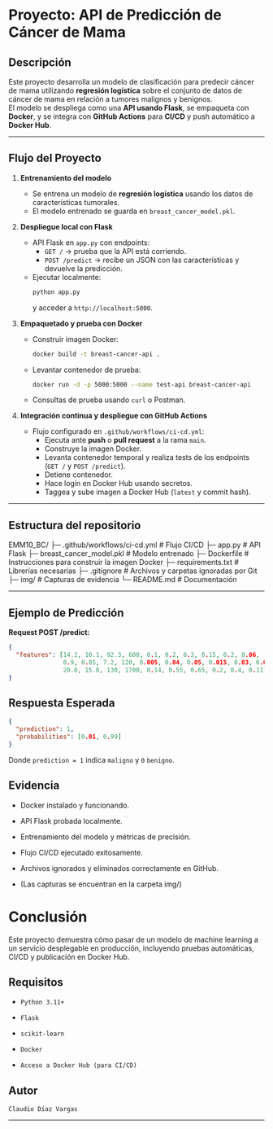 # Proyecto: API de Predicción de Cáncer de Mama

## **Descripción**

Este proyecto desarrolla un modelo de clasificación para predecir cáncer de mama utilizando **regresión logística** sobre el conjunto de datos de cáncer de mama en relación a tumores malignos y benignos.  
El modelo se despliega como una **API usando Flask**, se empaqueta con **Docker**, y se integra con **GitHub Actions** para **CI/CD** y push automático a **Docker Hub**.

---

## **Flujo del Proyecto**

1. **Entrenamiento del modelo**
   - Se entrena un modelo de **regresión logística** usando los datos de características tumorales.
   - El modelo entrenado se guarda en `breast_cancer_model.pkl`.

2. **Despliegue local con Flask**
   - API Flask en `app.py` con endpoints:
     - `GET /` → prueba que la API está corriendo.
     - `POST /predict` → recibe un JSON con las características y devuelve la predicción.
   - Ejecutar localmente:
     ```bash
     python app.py
     ```
     y acceder a `http://localhost:5000`.

3. **Empaquetado y prueba con Docker**
   - Construir imagen Docker:
     ```bash
     docker build -t breast-cancer-api .
     ```
   - Levantar contenedor de prueba:
     ```bash
     docker run -d -p 5000:5000 --name test-api breast-cancer-api
     ```
   - Consultas de prueba usando `curl` o Postman.

4. **Integración continua y despliegue con GitHub Actions**
   - Flujo configurado en `.github/workflows/ci-cd.yml`:
     - Ejecuta ante **push** o **pull request** a la rama `main`.
     - Construye la imagen Docker.
     - Levanta contenedor temporal y realiza tests de los endpoints (`GET /` y `POST /predict`).
     - Detiene contenedor.
     - Hace login en Docker Hub usando secretos.
     - Taggea y sube imagen a Docker Hub (`latest` y commit hash).

---

## **Estructura del repositorio**

EMM10_BC/
├─ .github/workflows/ci-cd.yml   # Flujo CI/CD
├─ app.py                        # API Flask
├─ breast_cancer_model.pkl       # Modelo entrenado
├─ Dockerfile                    # Instrucciones para construir la imagen Docker
├─ requirements.txt              # Librerías necesarias
├─ .gitignore                    # Archivos y carpetas ignoradas por Git
├─ img/                          # Capturas de evidencia
└─ README.md                     # Documentación

---

## Ejemplo de Predicción

**Request POST /predict:**
```json
{
  "features": [14.2, 10.1, 92.3, 600, 0.1, 0.2, 0.3, 0.15, 0.2, 0.06,
               0.9, 0.85, 7.2, 120, 0.005, 0.04, 0.05, 0.015, 0.03, 0.006,
               20.0, 15.0, 130, 1700, 0.14, 0.55, 0.65, 0.2, 0.4, 0.11]
}
```

## **Respuesta Esperada**
```json
{
  "prediction": 1,
  "probabilities": [0.01, 0.99]
}
```
Donde `prediction = 1` indica `maligno` y `0` `benigno`.

## **Evidencia**

* Docker instalado y funcionando.

* API Flask probada localmente.

* Entrenamiento del modelo y métricas de precisión.

* Flujo CI/CD ejecutado exitosamente.

* Archivos ignorados y eliminados correctamente en GitHub.

* (Las capturas se encuentran en la carpeta img/)

# Conclusión

Este proyecto demuestra cómo pasar de un modelo de machine learning a un servicio desplegable en producción, incluyendo pruebas automáticas, CI/CD y publicación en Docker Hub.

## Requisitos

* `Python 3.11+`

* `Flask`

* `scikit-learn`

* `Docker`

* `Acceso a Docker Hub (para CI/CD)`


## Autor

`Claudio Díaz Vargas`


---







